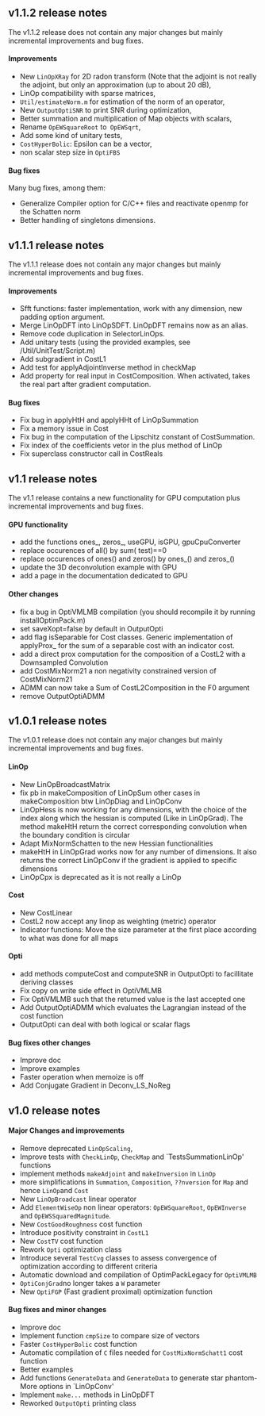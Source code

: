 ## v1.1.2 release notes
The v1.1.2 release does not contain any major changes but mainly incremental improvements and bug fixes. 

#### Improvements 
- New `LinOpXRay` for 2D radon transform (Note that the adjoint is not really the adjoint, but only an approximation (up to about 20 dB),
- LinOp compatibility with sparse matrices,
- `Util/estimateNorm.m` for estimation of the norm of an operator,
- New `OutputOptiSNR` to print SNR during optimization,
- Better summation and multiplication of Map objects with scalars,
- Rename `OpEWSquareRoot` to` OpEWSqrt`,
- Add some kind of unitary tests,
- `CostHyperBolic`: Epsilon can be a vector,
- non scalar step size in `OptiFBS`


#### Bug fixes
Many bug fixes, among them:
- Generalize Compiler option for C/C++ files and reactivate openmp for the Schatten norm
- Better handling of singletons dimensions.



## v1.1.1 release notes
The v1.1.1 release does not contain any major changes but mainly incremental improvements and bug fixes. 

#### Improvements 
- Sfft functions: faster implementation, work with any dimension, new padding option argument.
- Merge LinOpDFT into LinOpSDFT. LinOpDFT remains now as an alias.
- Remove code duplication in SelectorLinOps.
- Add unitary tests (using the provided examples, see /Util/UnitTest/Script.m)
- Add subgradient in CostL1 
- Add test for applyAdjointInverse method in checkMap
- Add property for real input in CostComposition. When activated, takes the real part after gradient computation.

#### Bug fixes
- Fix bug in applyHtH and applyHHt of LinOpSummation
- Fix a memory issue in Cost
- Fix bug in the computation of the Lipschitz constant of CostSummation.
- Fix index of the coefficients vetor in the plus method of LinOp
- Fix superclass constructor call in CostReals

## v1.1 release notes
The v1.1 release contains a new functionality for GPU computation plus incremental improvements and bug fixes. 

#### GPU functionality
- add the functions ones_, zeros_, useGPU, isGPU, gpuCpuConverter
- replace occurences of all() by sum( test)==0 
- replace occurences of ones() and zeros() by  ones_() and zeros_()
- update the 3D deconvolution example with GPU
- add a page in the documentation dedicated to GPU

#### Other changes
- fix a bug in OptiVMLMB compilation (you should recompile it by running installOptimPack.m)
- set saveXopt=false by default in OutputOpti
- add flag isSeparable for Cost classes. Generic implementation of applyProx_ for the sum of a separable cost with an indicator cost.
- add a direct prox computation for the composition of a CostL2 with a Downsampled Convolution
- add CostMixNorm21 a non negativity constrained version of CostMixNorm21
- ADMM can now take a Sum of CostL2Composition in the F0 argument
- remove OutputOptiADMM


## v1.0.1 release notes
The v1.0.1 release does not contain any major changes but mainly incremental improvements and bug fixes. 

#### LinOp
- New LinOpBroadcastMatrix
- fix pb in makeComposition of LinOpSum other cases in makeComposition btw LinOpDiag and LinOpConv
- LinOpHess is now working for any dimensions, with the choice of the index along which the hessian is computed (Like in LinOpGrad). The method makeHtH return the correct corresponding convolution when the boundary condition is circular
- Adapt MixNormSchatten to the new Hessian functionalities
- makeHtH in LinOpGrad works now for any number of dimensions. It also returns the correct LinOpConv if the gradient is applied to specific dimensions
- LinOpCpx is deprecated as it is not really a LinOp

#### Cost
- New CostLinear
- CostL2 now accept any linop as weighting (metric) operator
- Indicator functions: Move the size parameter at the first place according to what was done for all maps

#### Opti
- add methods computeCost and computeSNR in OutputOpti to facillitate deriving classes
- Fix copy on write side effect in OptiVMLMB
- Fix OptiVMLMB such that the returned value is the last accepted one
- Add OutputOptiADMM which evaluates the Lagrangian instead of the cost function
- OutputOpti can deal with both logical or scalar flags

#### Bug fixes other changes
- Improve doc
- Improve examples
- Faster operation when memoize is off
- Add Conjugate Gradient in Deconv_LS_NoReg


## v1.0 release notes

#### Major Changes and improvements
- Remove deprecated `LinOpScaling`,
- Improve tests with `CheckLinOp`, `CheckMap` and `TestsSummationLinOp' functions
- implement methods `makeAdjoint` and `makeInversion` in `LinOp`
- more simplifications in `Summation`, `Composition`, `??nversion` for `Map` and hence `LinOp`and `Cost`
- New `LinOpBroadcast` linear operator
- Add `ElementWiseOp` non linear operators: `OpEWSquareRoot`, `OpEWInverse` and `OpEWSSquaredMagnitude`.  
- New `CostGoodRoughness` cost function
- Introduce positivity constraint in `CostL1`
- New  `CostTV` cost function
- Rework `Opti` optimization class
- Introduce several `TestCvg` classes to assess convergence of optimization according to different criteria
- Automatic download and compilation of OptimPackLegacy for `OptiVMLMB`
- `OptiConjGrad`no longer takes a `W` parameter
- New `OptiFGP` (Fast gradient proximal) optimization function



#### Bug fixes and minor changes
- Improve doc
- Implement function `cmpSize` to compare size of vectors
- Faster `CostHyperBolic` cost function
- Automatic compilation of `C` files needed for `CostMixNormSchatt1` cost function
- Better examples
- Add functions `GenerateData` and `GenerateData` to generate  star phantom- More options in `LinOpConv'
- Implement `make...` methods in LinOpDFT
- Reworked `OutputOpti` printing class



